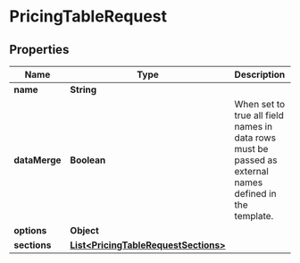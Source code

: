 

# PricingTableRequest


## Properties

Name | Type | Description | Notes
------------ | ------------- | ------------- | -------------
**name** | **String** |  | 
**dataMerge** | **Boolean** | When set to true all field names in data rows must be passed as external names defined in the template. |  [optional]
**options** | **Object** |  |  [optional]
**sections** | [**List&lt;PricingTableRequestSections&gt;**](PricingTableRequestSections.md) |  |  [optional]



